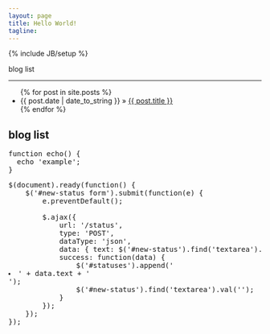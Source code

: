 ```yaml
---
layout: page
title: Hello World!
tagline: 
---
```

{% include JB/setup %}

blog list
_______

<ul class="posts">
  {% for post in site.posts %}
    <li><span>{{ post.date | date_to_string }}</span> &raquo; <a href="{{ BASE_PATH }}{{ post.url }}">{{ post.title }}</a></li>
  {% endfor %}
</ul>

blog list
---------
<pre class="brush: php;">
function echo() {
  echo 'example';
}
</pre>

<pre class="brush: js;">
$(document).ready(function() {
    $('#new-status form').submit(function(e) {
        e.preventDefault();

        $.ajax({
            url: '/status',
            type: 'POST',
            dataType: 'json',
            data: { text: $('#new-status').find('textarea').val() },
            success: function(data) {
                $('#statuses').append('<li>' + data.text + '</li>');
                $('#new-status').find('textarea').val('');
            }
        });
    });
});
</pre>


